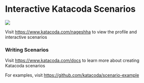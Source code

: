 # Interactive Katacoda Scenarios

[![](http://shields.katacoda.com/katacoda/nageshha/count.svg)](https://www.katacoda.com/nageshha "Get your profile on Katacoda.com")

Visit https://www.katacoda.com/nageshha to view the profile and interactive scenarios

### Writing Scenarios
Visit https://www.katacoda.com/docs to learn more about creating Katacoda scenarios

For examples, visit https://github.com/katacoda/scenario-example
